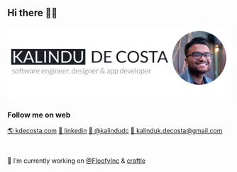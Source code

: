 ## Hi there 👋🏽

<img src="https://raw.githubusercontent.com/kalindudc/kalindudc/master/assets/banner.jpg" alt="banner Kalindu De Costa softare engineer, designer and web app developer"/>

### Follow me on web
[🌎 kdecosta.com](https://kdecosta.com) [🏢 linkedin](https://www.linkedin.com/in/kdecosta/) [💭 @kalindudc](https://twitter.com/KalinduDC) [📧 kalinduk.decosta@gmail.com](mailto:kalinduk.decosta@gmail.com)


</br>

🔭 I’m currently working on [@FloofyInc](https://github.com/FloofyInc) & [craftle](https://github.com/kalindudc/craftle)
